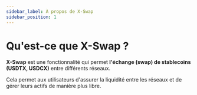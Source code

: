 ```yaml
---
sidebar_label: À propos de X-Swap
sidebar_position: 1
---
```


# Qu'est-ce que X-Swap ?

**X-Swap** est une fonctionnalité qui permet **l'échange (swap) de stablecoins (USDTX, USDCX)** entre différents réseaux.

Cela permet aux utilisateurs d'assurer la liquidité entre les réseaux et de gérer leurs actifs de manière plus libre.